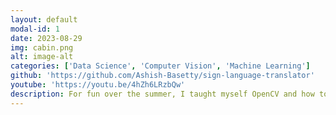 ```yaml
---
layout: default
modal-id: 1
date: 2023-08-29
img: cabin.png
alt: image-alt
categories: ['Data Science', 'Computer Vision', 'Machine Learning']
github: 'https://github.com/Ashish-Basetty/sign-language-translator'
youtube: 'https://youtu.be/4hZh6LRzbQw'
description: For fun over the summer, I taught myself OpenCV and how to build and train a YOLOv8 model through tutorials. I built a simple model that could translate sign langauge in real-time from a video, and trained it using data from my room. While it could be more accurate with hand pose detection or more advanced hardware than my PC's GPU, I am satisfied with the results and seems to work somewhat effectively given my dataset.
---
```

